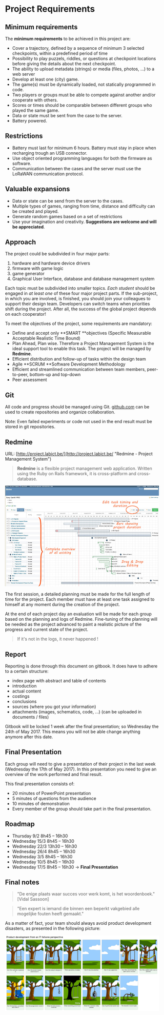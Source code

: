 # Project Requirements

##  Minimum requirements

The **minimum requirements** to be achieved in this project are:

* Cover a  trajectory, defined by a sequence of minimum 3 selected checkpoints, within a predefined period of time
* Possibility to play puzzels, riddles, or questions at checkpoint locations before giving the details about the next checkpoint.
* The ability to upload metadata \(strings\) or media \(files, photos, ...\) to a web server
* Develop at least one \(city\) game.
* The game(s) must be dynamically loaded, not statically programmed in code.
* Two players or groups must be able to compete against another and/or cooperate with others.
* Scores or times should be comparable between different groups who played the same game.
* Data or state must be sent from the case to the server.
* Battery powered.

## Restrictions

* Battery must last for minimum 6 hours. Battery must stay in place when recharging trough an USB connector.
* Use object oriented programming languages for both the firmware as software.
* Communication between the cases and the server must use the LoRaWAN communication protocol.


## Valuable expansions

* Data or state can be send from the server to the cases.
* Multiple types of games, ranging from time, distance and difficulty can be created and played.
* Generate random games based on a set of restrictions
* Use your imagination and creativity. **Suggestions are welcome and will be appreciated**.

## Approach

The project could be subdivided in four major parts:

1. hardware and hardware device drivers
2. firmware with game logic
3. game generator
4. Graphical User Interface, database and database management system

Each topic must be subdivided into smaller topics. *Each student* should be engaged in *at least one* of these four major project parts. If the sub-project, in which you are involved, is finished, you should join your colleagues to support their design team. Developers can switch teams when priorities shift during the project. After all, the success of the global project depends on each cooperator!

To meet the objectives of the project, some requirements are mandatory:

* Define and accept only **SMART **objectives \(Specific Measurable Acceptable Realistic Time Bound\)
* Plan Ahead, Plan wise. Therefore a Project Management System is the ideal support tool to enable this task. The project will be managed by **Redmine**.
* Efficient distribution and follow-up of tasks within the design team
* Agile **SCRUM **Software Development Methodology
* Efficient and streamlined communication between team members, peer-to-peer, bottom-up and top-down
* Peer assessment

## Git

All code and progress should be managed using Git. [github.com](https://github.com) can be used to create repositories and organize collaboration. 

Note: Even failed experiments or code not used in the end result must be stored in git repositories.

## Redmine

URL: [http://project.labict.be/](http://project.labict.be/ "Redmine - Project Management System")

> **Redmine** is a flexible project management web application. Written using the Ruby on Rails framework, it is cross-platform and cross-database.

![the REDMINE Project Management Web Application](/assets/redmine2.jpg)

The first session, a detailed planning must be made for the full length of time for the project. Each member must have at least one task assigned to himself at any moment during the creation of the project.

At the end of each project day an evaluation will be made for each group based on the planning and logs of Redmine. Fine-tuning of the planning will be needed as the project advanced to paint a realistic picture of the progress and current state of the project.

> If it's not in the logs, it never happened !

## Report

Reporting is done through this document on gitbook. It does have to adhere to a certain structure:

* index page with abstract and table of contents
* introduction
* actual content
* costings
* conclusions
* sources (where you got your information)
* attachments (images, schematics, code, ...) (can be uploaded in documents / files)

Gitbook will be locked 1 week after the final presentation; so Wednesday the 24th of May 2017. This means you will not be able change anything anymore after this date.

## Final Presentation

Each group will need to give a presentation of their project in the last week (Wednesday the 17th of May 2017). In this presentation you need to give an overview of the work performed and final result.

This final presentation consists of:

* 20 minutes of PowerPoint presentation
* 5 minutes of questions from the audience
* 10 minutes of demonstration
* Every member of the group should take part in the final presentation.

## Roadmap

* Thursday 9/2	       8h45 – 16h30
* Wednesday 15/3	8h45 – 16h30
* Wednesday 22/3	13h30 – 16h30
* Wednesday 26/4	8h45 – 16h30
* Wednesday 3/5	8h45 – 16h30
* Wednesday 10/5	8h45 – 16h30
* Wednesday 17/5	8h45 – 16h30 -> **Final Presentation**

## Final notes

> "De enige plaats waar succes voor werk komt, is het woordenboek." \[Vidal Sassoon\]

> "Een expert is iemand die binnen een beperkt vakgebied alle mogelijke fouten heeft gemaakt."

As a matter of fact, your team should always avoid product development disasters, as presented in the following picture:

![Product development](/assets/IT.png)

